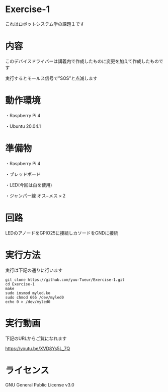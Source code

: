 # Exercise-1
これはロボットシステム学の課題１です

# 内容
このデバイスドライバーは講義内で作成したものに変更を加えて作成したものです

実行するとモールス信号で”SOS”と点滅します

# 動作環境
・Raspberry Pi 4

・Ubuntu 20.04.1

# 準備物
・Raspberry Pi 4

・ブレッドボード

・LED(今回は白を使用)

・ジャンパー線 オス−メス ×２

# 回路
LEDのアノードをGPIO25に接続しカソードをGNDに接続

# 実行方法
実行は下記の通りに行います
```
git clone https://github.com/yuu-Tueur/Exercise-1.git
cd Exercise-1
make
sudo insmod myled.ko
sudo chmod 666 /dev/myled0
echo 0 > /dev/myled0 
```

# 実行動画
下記のURLからご覧になれます

<https://youtu.be/XVD8Ys5L_7Q>

# ライセンス
GNU General Public License v3.0
